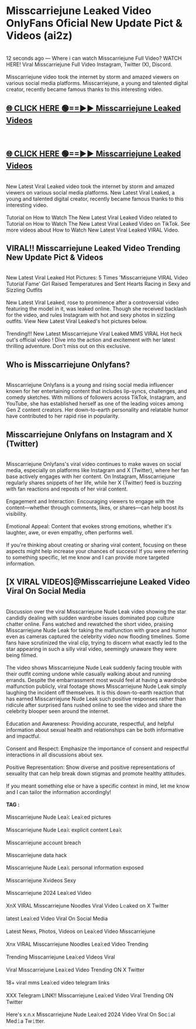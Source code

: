 # Misscarriejune Leaked Video OnlyFans Oficial New Update Pict & Videos (ai2z)
<br>
12 seconds ago — Where i can watch Misscarriejune Full Video? WATCH HERE! Viral Misscarriejune Full Video Instagram, Twitter (X), Discord.
<br><br>
Misscarriejune video took the internet by storm and amazed viewers on various social media platforms. Misscarriejune, a young and talented digital creator, recently became famous thanks to this interesting video.
<br>
<h2><a href="https://play.trustnlinepharmacy.us?title=Misscarriejune">🌐 CLICK HERE 🟢==►► Misscarriejune Leaked Videos</a></h2>
<br>
<h2><a href="https://play.trustnlinepharmacy.us?title=Misscarriejune">🌐 CLICK HERE 🟢==►► Misscarriejune Leaked Videos</a></h2>
<br>
New Latest Viral Leaked video took the internet by storm and amazed viewers on various social media platforms. New Latest Viral Leaked, a young and talented digital creator, recently became famous thanks to this interesting video.
<br><br>
Tutorial on How to Watch The New Latest Viral Leaked Video related to Tutorial on How to Watch The New Latest Viral Leaked Video on TikTok. See more videos about How to Watch New Latest Viral Leaked VIRAL Video.
<br>
<h2>VIRAL!! Misscarriejune Leaked Video Trending New Update Pict & Videos</h2>
<br>
New Latest Viral Leaked Hot Pictures: 5 Times 'Misscarriejune VIRAL Video Tutorial Fame' Girl Raised Temperatures and Sent Hearts Racing in Sexy and Sizzling Outfits
<br><br>
New Latest Viral Leaked, rose to prominence after a controversial video featuring the model in it, was leaked online. Though she received backlash for the video, and rules Instagram with hot and sexy photos in sizzling outfits. View New Latest Viral Leaked's hot pictures below.
<br><br>
Trending!!! New Latest Misscarriejune Viral Leaked MMS VIRAL Hot heck out's official video ! Dive into the action and excitement with her latest thrilling adventure. Don't miss out on this exclusive.
<br>
<h2>Who is Misscarriejune Onlyfans?</h2>
<br>
Misscarriejune Onlyfans is a young and rising social media influencer known for her entertaining content that includes lip-syncs, challenges, and comedy sketches. With millions of followers across TikTok, Instagram, and YouTube, she has established herself as one of the leading voices among Gen Z content creators. Her down-to-earth personality and relatable humor have contributed to her rapid rise in popularity.
<br>
<h2>Misscarriejune Onlyfans on Instagram and X (Twitter)</h2>
<br>
Misscarriejune Onlyfans's viral video continues to make waves on social media, especially on platforms like Instagram and X (Twitter), where her fan base actively engages with her content. On Instagram, Misscarriejune regularly shares snippets of her life, while her X (Twitter) feed is buzzing with fan reactions and reposts of her viral content.
<br><br>
Engagement and Interaction: Encouraging viewers to engage with the content—whether through comments, likes, or shares—can help boost its visibility.
<br><br>
Emotional Appeal: Content that evokes strong emotions, whether it's laughter, awe, or even empathy, often performs well.
<br><br>
If you're thinking about creating or sharing viral content, focusing on these aspects might help increase your chances of success! If you were referring to something specific, let me know and I can provide more targeted information.
<br>
<h2>[X VIRAL VIDEOS]@Misscarriejune Leaked Video Viral On Social Media</h2>
<br>
Discussion over the viral Misscarriejune Nude Leak video showing the star candidly dealing with sudden wardrobe issues dominated pop culture chatter online. Fans watched and rewatched the short video, praising Misscarriejune Nude Leak for taking the malfunction with grace and humor even as cameras captured the celebrity video now flooding timelines. Some fans have scrutinized the viral clip, trying to discern what exactly led to the star appearing in such a silly viral video, seemingly unaware they were being filmed.
<br><br>
The video shows Misscarriejune Nude Leak suddenly facing trouble with their outfit coming undone while casually walking about and running errands. Despite the embarrassment most would feel at having a wardrobe malfunction publicly, viral footage shows Misscarriejune Nude Leak simply laughing the incident off themselves. It is this down-to-earth reaction that has earned Misscarriejune Nude Leak such positive responses rather than ridicule after surprised fans rushed online to see the video and share the celebrity blooper seen around the internet.
<br><br>
Education and Awareness: Providing accurate, respectful, and helpful information about sexual health and relationships can be both informative and impactful.
<br><br>
Consent and Respect: Emphasize the importance of consent and respectful interactions in all discussions about sex.
<br><br>
Positive Representation: Show diverse and positive representations of sexuality that can help break down stigmas and promote healthy attitudes.
<br><br>
If you meant something else or have a specific context in mind, let me know and I can tailor the information accordingly!
<br><br>
<strong>TAG :</strong>
<br><br>
Misscarriejune Nude Lea𝚔 Lea𝚔ed pictures
<br><br>
Misscarriejune Nude Lea𝚔 explicit content Lea𝚔
<br><br>
Misscarriejune account breach
<br><br>
Misscarriejune data hack
<br><br>
Misscarriejune Nude Lea𝚔 personal information exposed
<br><br>
Misscarriejune Xvideos Sexy
<br><br>
Misscarriejune 2024 Lea𝚔ed Video
<br><br>
XnX VIRAL Misscarriejune Noodles Viral Video L𝚎aked on X Twitter
<br><br>
latest Lea𝚔ed Video Viral On Social Media
<br><br>
Latest News, Photos, Videos on Lea𝚔ed Video Misscarriejune
<br><br>
Xnx VIRAL Misscarriejune Noodles Lea𝚔ed Video Trending
<br><br>
Trending Misscarriejune Lea𝚔ed Videos Viral
<br><br>
Viral Misscarriejune Lea𝚔ed Video Trending ON X Twitter
<br><br>
18+ viral mms Lea𝚔ed video telegram links
<br><br>
XXX Telegram LINK!! Misscarriejune Lea𝚔ed Video Viral Trending ON Twitter
<br><br>
Here's x.n.x Misscarriejune Nude Lea𝚔ed 2024 Video Viral On Soc𝚒al Med𝚒a Tw𝚒tter.